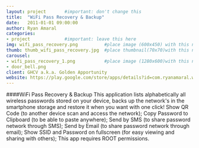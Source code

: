 ```yaml
---
layout: project       #important: don't change this
title:  "WiFi Pass Recovery & Backup"
date:   2011-01-01 09:00:00
author: Ryan Amaral
categories:
- project             #important: leave this here
img: wifi_pass_recovery.png			 #place image (600x450) with this name in /assets/img/project/
thumb: thumb_wifi_pass_recovery.jpg  #place thumbnail(70x70)with this name in /assets/img/blog/thumbs/
carousel:
- wifi_pass_recovery_1.png			 #place image (1280x600)with this name in /assets/img/project/carousel/
- door_bell.png             
client: GHCV a.k.a. Golden Apportunity
website: https://play.google.com/store/apps/details?id=com.ryanamaral.wifi.passwords
---
```

####WiFi Pass Recovery & Backup
This application lists alphabetically all wireless passwords stored on your device, backs up the network's in the smartphone storage and restore it when you want with one click! Show QR Code (to another device scan and access the network); Copy Password to Clipboard (to be able to paste anywhere); Send by SMS (to share password network through SMS); Send by Email (to share password network through email); Show SSID and Password on fullscreen (for easy viewing and sharing with others); This app requires ROOT permissions.

